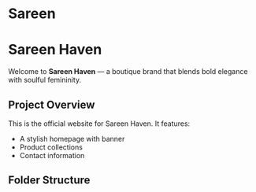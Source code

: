 # Sareen
# Sareen Haven

Welcome to **Sareen Haven** — a boutique brand that blends bold elegance with soulful femininity.

## Project Overview

This is the official website for Sareen Haven. It features:
- A stylish homepage with banner
- Product collections
- Contact information

## Folder Structure
